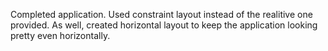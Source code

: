 Completed application. Used constraint layout instead of the realitive one provided. As well, created horizontal layout to keep the application looking pretty even horizontally.
